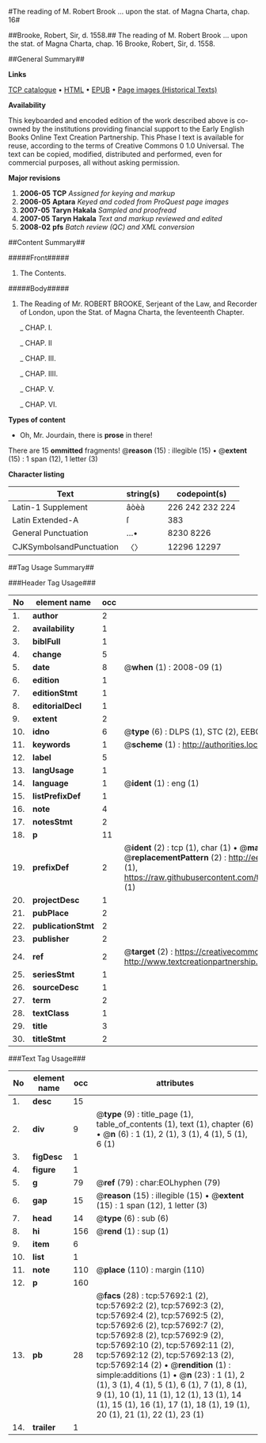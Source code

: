 #The reading of M. Robert Brook ... upon the stat. of Magna Charta, chap. 16#

##Brooke, Robert, Sir, d. 1558.##
The reading of M. Robert Brook ... upon the stat. of Magna Charta, chap. 16
Brooke, Robert, Sir, d. 1558.

##General Summary##

**Links**

[TCP catalogue](http://www.ota.ox.ac.uk/tcp/)  • 
[HTML](http://tei.it.ox.ac.uk/tcp/Texts-HTML/free/A29/A29654.html)  • 
[EPUB](http://tei.it.ox.ac.uk/tcp/Texts-EPUB/free/A29/A29654.epub) • 
[Page images (Historical Texts)](https://data.historicaltexts.jisc.ac.uk/view?pubId=eebo-12258695e&pageId=eebo-12258695e-57692-1)

**Availability**

This keyboarded and encoded edition of the
	       work described above is co-owned by the institutions
	       providing financial support to the Early English Books
	       Online Text Creation Partnership. This Phase I text is
	       available for reuse, according to the terms of Creative
	       Commons 0 1.0 Universal. The text can be copied,
	       modified, distributed and performed, even for
	       commercial purposes, all without asking permission.

**Major revisions**

1. __2006-05__ __TCP__ *Assigned for keying and markup*
1. __2006-05__ __Aptara__ *Keyed and coded from ProQuest page images*
1. __2007-05__ __Taryn Hakala__ *Sampled and proofread*
1. __2007-05__ __Taryn Hakala__ *Text and markup reviewed and edited*
1. __2008-02__ __pfs__ *Batch review (QC) and XML conversion*

##Content Summary##

#####Front#####

1. The Contents.

#####Body#####

1. The Reading of Mr. ROBERT
BROOKE, Serjeant of the Law,
and Recorder of London, upon
the Stat. of Magna Charta, the
ſeventeenth Chapter.

    _ CHAP. I.

    _ CHAP. II

    _ CHAP. III.

    _ CHAP. IIII.

    _ CHAP. V.

    _ CHAP. VI.

**Types of content**

  * Oh, Mr. Jourdain, there is **prose** in there!

There are 15 **ommitted** fragments! 
 @__reason__ (15) : illegible (15)  •  @__extent__ (15) : 1 span (12), 1 letter (3)

**Character listing**


|Text|string(s)|codepoint(s)|
|---|---|---|
|Latin-1 Supplement|âòèà|226 242 232 224|
|Latin Extended-A|ſ|383|
|General Punctuation|…•|8230 8226|
|CJKSymbolsandPunctuation|〈〉|12296 12297|

##Tag Usage Summary##

###Header Tag Usage###

|No|element name|occ|attributes|
|---|---|---|---|
|1.|__author__|2||
|2.|__availability__|1||
|3.|__biblFull__|1||
|4.|__change__|5||
|5.|__date__|8| @__when__ (1) : 2008-09 (1)|
|6.|__edition__|1||
|7.|__editionStmt__|1||
|8.|__editorialDecl__|1||
|9.|__extent__|2||
|10.|__idno__|6| @__type__ (6) : DLPS (1), STC (2), EEBO-CITATION (1), OCLC (1), VID (1)|
|11.|__keywords__|1| @__scheme__ (1) : http://authorities.loc.gov/ (1)|
|12.|__label__|5||
|13.|__langUsage__|1||
|14.|__language__|1| @__ident__ (1) : eng (1)|
|15.|__listPrefixDef__|1||
|16.|__note__|4||
|17.|__notesStmt__|2||
|18.|__p__|11||
|19.|__prefixDef__|2| @__ident__ (2) : tcp (1), char (1)  •  @__matchPattern__ (2) : ([0-9\-]+):([0-9IVX]+) (1), (.+) (1)  •  @__replacementPattern__ (2) : http://eebo.chadwyck.com/downloadtiff?vid=$1&page=$2 (1), https://raw.githubusercontent.com/textcreationpartnership/Texts/master/tcpchars.xml#$1 (1)|
|20.|__projectDesc__|1||
|21.|__pubPlace__|2||
|22.|__publicationStmt__|2||
|23.|__publisher__|2||
|24.|__ref__|2| @__target__ (2) : https://creativecommons.org/publicdomain/zero/1.0/ (1), http://www.textcreationpartnership.org/docs/. (1)|
|25.|__seriesStmt__|1||
|26.|__sourceDesc__|1||
|27.|__term__|2||
|28.|__textClass__|1||
|29.|__title__|3||
|30.|__titleStmt__|2||


###Text Tag Usage###

|No|element name|occ|attributes|
|---|---|---|---|
|1.|__desc__|15||
|2.|__div__|9| @__type__ (9) : title_page (1), table_of_contents (1), text (1), chapter (6)  •  @__n__ (6) : 1 (1), 2 (1), 3 (1), 4 (1), 5 (1), 6 (1)|
|3.|__figDesc__|1||
|4.|__figure__|1||
|5.|__g__|79| @__ref__ (79) : char:EOLhyphen (79)|
|6.|__gap__|15| @__reason__ (15) : illegible (15)  •  @__extent__ (15) : 1 span (12), 1 letter (3)|
|7.|__head__|14| @__type__ (6) : sub (6)|
|8.|__hi__|156| @__rend__ (1) : sup (1)|
|9.|__item__|6||
|10.|__list__|1||
|11.|__note__|110| @__place__ (110) : margin (110)|
|12.|__p__|160||
|13.|__pb__|28| @__facs__ (28) : tcp:57692:1 (2), tcp:57692:2 (2), tcp:57692:3 (2), tcp:57692:4 (2), tcp:57692:5 (2), tcp:57692:6 (2), tcp:57692:7 (2), tcp:57692:8 (2), tcp:57692:9 (2), tcp:57692:10 (2), tcp:57692:11 (2), tcp:57692:12 (2), tcp:57692:13 (2), tcp:57692:14 (2)  •  @__rendition__ (1) : simple:additions (1)  •  @__n__ (23) : 1 (1), 2 (1), 3 (1), 4 (1), 5 (1), 6 (1), 7 (1), 8 (1), 9 (1), 10 (1), 11 (1), 12 (1), 13 (1), 14 (1), 15 (1), 16 (1), 17 (1), 18 (1), 19 (1), 20 (1), 21 (1), 22 (1), 23 (1)|
|14.|__trailer__|1||
